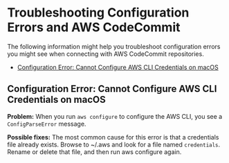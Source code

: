 # Troubleshooting Configuration Errors and AWS CodeCommit<a name="troubleshooting-cf"></a>

The following information might help you troubleshoot configuration errors you might see when connecting with AWS CodeCommit repositories\.


+ [Configuration Error: Cannot Configure AWS CLI Credentials on macOS](#troubleshooting-cf1)

## Configuration Error: Cannot Configure AWS CLI Credentials on macOS<a name="troubleshooting-cf1"></a>

**Problem:** When you run `aws configure` to configure the AWS CLI, you see a `ConfigParseError` message\.

**Possible fixes:** The most common cause for this error is that a credentials file already exists\. Browse to \~/\.aws and look for a file named `credentials`\. Rename or delete that file, and then run aws configure again\.